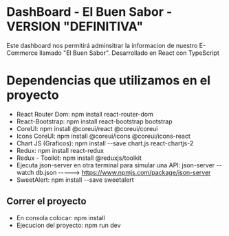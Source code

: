 # DashBoard - El Buen Sabor - VERSION "DEFINITIVA"

Este dashboard nos permitirá adminsitrar la informacion de nuestro E-Commerce llamado "El Buen Sabor".
Desarrollado en React con TypeScript

# Dependencias que utilizamos en el proyecto
  - React Router Dom: npm install react-router-dom
  - React-Bootstrap: npm install react-bootstrap bootstrap
  - CoreUI: npm install @coreui/react @coreui/coreui
  - Icons CoreUI: npm install @coreui/icons @coreui/icons-react
  - Chart JS (Graficos): npm install --save chart.js react-chartjs-2
  - Redux: npm install react-redux
  - Redux - Toolkit: npm install @reduxjs/toolkit
  - Ejecuta json-server en otra terminal para simular una API: json-server --watch db.json
    -----> https://www.npmjs.com/package/json-server
  - SweetAlert: npm install --save sweetalert


## Correr el proyecto
  - En consola colocar: npm install
  - Ejecucion del proyecto: npm run dev
